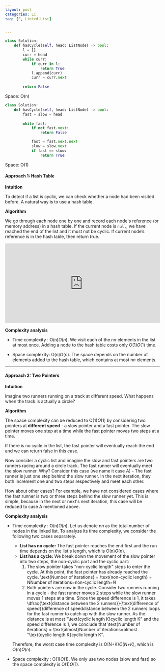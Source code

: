 ```yaml
---
layout: post
categories: LC
tag: [F, Linked-List] 


---
```




```python
class Solution:
    def hasCycle(self, head: ListNode) -> bool:
        l = []
        curr = head
        while curr:
            if curr in l:
                return True
            l.append(curr)
            curr = curr.next
            
        return False
```

Space: O(n)

```python
class Solution:
    def hasCycle(self, head: ListNode) -> bool:
        fast = slow = head
    
        while fast:
            if not fast.next:
                return False

            fast = fast.next.next
            slow = slow.next
            if fast == slow:
                return True
```

Space: O(1)



#### Approach 1: Hash Table

**Intuition**

To detect if a list is cyclic, we can check whether a node had been visited before. A natural way is to use a hash table.

**Algorithm**

We go through each node one by one and record each node's reference (or memory address) in a hash table. If the current node is `null`, we have reached the end of the list and it must not be cyclic. If current node’s reference is in the hash table, then return true.

<iframe src="https://leetcode.com/playground/3tqYc6gz/shared" frameborder="0" width="100%" height="259" name="3tqYc6gz" style="font-size: 16px; font-style: normal; font-variant-caps: normal; font-weight: 400; letter-spacing: normal; text-align: start; text-indent: 0px; text-transform: none; white-space: normal; word-spacing: 0px; -webkit-text-size-adjust: auto; -webkit-text-stroke-width: 0px; text-decoration: none; box-sizing: border-box; color: rgb(51, 51, 51); font-family: &quot;Helvetica Neue&quot;, Helvetica, Arial, sans-serif; font-variant-ligatures: normal; orphans: 2; widows: 2; background-color: rgb(255, 255, 255);"></iframe>



**Complexity analysis**

- Time complexity : O(n)*O*(*n*). We visit each of the n*n* elements in the list at most once. Adding a node to the hash table costs only O(1)*O*(1) time.

- Space complexity: O(n)*O*(*n*). The space depends on the number of elements added to the hash table, which contains at most n*n* elements.

  

------

#### Approach 2: Two Pointers

**Intuition**

Imagine two runners running on a track at different speed. What happens when the track is actually a circle?

**Algorithm**

The space complexity can be reduced to O(1)*O*(1) by considering two pointers at **different speed** - a slow pointer and a fast pointer. The slow pointer moves one step at a time while the fast pointer moves two steps at a time.

If there is no cycle in the list, the fast pointer will eventually reach the end and we can return false in this case.

Now consider a cyclic list and imagine the slow and fast pointers are two runners racing around a circle track. The fast runner will eventually meet the slow runner. Why? Consider this case (we name it case A) - The fast runner is just one step behind the slow runner. In the next iteration, they both increment one and two steps respectively and meet each other.

How about other cases? For example, we have not considered cases where the fast runner is two or three steps behind the slow runner yet. This is simple, because in the next or next's next iteration, this case will be reduced to case A mentioned above.

**Complexity analysis**

- Time complexity : O(n)*O*(*n*). Let us denote n*n* as the total number of nodes in the linked list. To analyze its time complexity, we consider the following two cases separately.

  - **List has no cycle:**
    The fast pointer reaches the end first and the run time depends on the list's length, which is O(n)*O*(*n*).
  - **List has a cycle:**
    We break down the movement of the slow pointer into two steps, the non-cyclic part and the cyclic part:
    1. The slow pointer takes "non-cyclic length" steps to enter the cycle. At this point, the fast pointer has already reached the cycle. \text{Number of iterations} = \text{non-cyclic length} = NNumber of iterations=non-cyclic length=*N*
    2. Both pointers are now in the cycle. Consider two runners running in a cycle - the fast runner moves 2 steps while the slow runner moves 1 steps at a time. Since the speed difference is 1, it takes \dfrac{\text{distance between the 2 runners}}{\text{difference of speed}}difference of speeddistance between the 2 runners loops for the fast runner to catch up with the slow runner. As the distance is at most "\text{cyclic length K}cyclic length K" and the speed difference is 1, we conclude that
       \text{Number of iterations} = \text{almost}Number of iterations=almost "\text{cyclic length K}cyclic length K".

  Therefore, the worst case time complexity is O(N+K)*O*(*N*+*K*), which is O(n)*O*(*n*).

- Space complexity : O(1)*O*(1). We only use two nodes (slow and fast) so the space complexity is O(1)*O*(1).